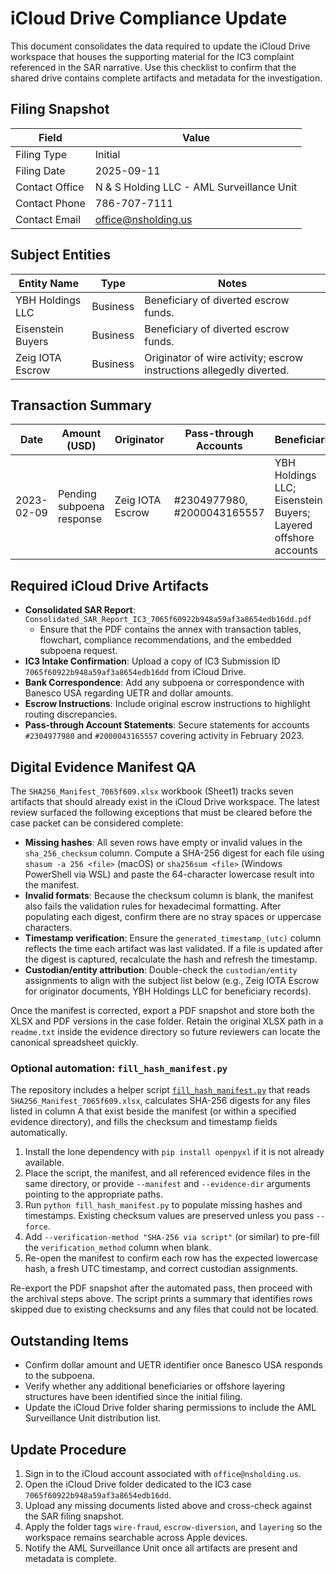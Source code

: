 # iCloud Drive Compliance Update

This document consolidates the data required to update the iCloud Drive workspace that houses the supporting material for the IC3 complaint referenced in the SAR narrative. Use this checklist to confirm that the shared drive contains complete artifacts and metadata for the investigation.

## Filing Snapshot

| Field | Value |
| --- | --- |
| Filing Type | Initial |
| Filing Date | 2025-09-11 |
| Contact Office | N & S Holding LLC - AML Surveillance Unit |
| Contact Phone | 786-707-7111 |
| Contact Email | office@nsholding.us |

## Subject Entities

| Entity Name | Type | Notes |
| --- | --- | --- |
| YBH Holdings LLC | Business | Beneficiary of diverted escrow funds. |
| Eisenstein Buyers | Business | Beneficiary of diverted escrow funds. |
| Zeig IOTA Escrow | Business | Originator of wire activity; escrow instructions allegedly diverted. |

## Transaction Summary

| Date | Amount (USD) | Originator | Pass-through Accounts | Beneficiaries | UETR | Notes |
| --- | --- | --- | --- | --- | --- | --- |
| 2023-02-09 | Pending subpoena response | Zeig IOTA Escrow | #2304977980, #2000043165557 | YBH Holdings LLC; Eisenstein Buyers; Layered offshore accounts | Pending | Routing inconsistent with escrow instructions; suspected layering/structuring. |

## Required iCloud Drive Artifacts

- **Consolidated SAR Report**: `Consolidated_SAR_Report_IC3_7065f60922b948a59af3a8654edb16dd.pdf`
  - Ensure that the PDF contains the annex with transaction tables, flowchart, compliance recommendations, and the embedded subpoena request.
- **IC3 Intake Confirmation**: Upload a copy of IC3 Submission ID `7065f60922b948a59af3a8654edb16dd` from iCloud Drive.
- **Bank Correspondence**: Add any subpoena or correspondence with Banesco USA regarding UETR and dollar amounts.
- **Escrow Instructions**: Include original escrow instructions to highlight routing discrepancies.
- **Pass-through Account Statements**: Secure statements for accounts `#2304977980` and `#2000043165557` covering activity in February 2023.

## Digital Evidence Manifest QA

The `SHA256_Manifest_7065f609.xlsx` workbook (Sheet1) tracks seven artifacts that should already exist in the iCloud Drive workspace. The latest review surfaced the following exceptions that must be cleared before the case packet can be considered complete:

- **Missing hashes**: All seven rows have empty or invalid values in the `sha_256_checksum` column. Compute a SHA-256 digest for each file using `shasum -a 256 <file>` (macOS) or `sha256sum <file>` (Windows PowerShell via WSL) and paste the 64-character lowercase result into the manifest.
- **Invalid formats**: Because the checksum column is blank, the manifest also fails the validation rules for hexadecimal formatting. After populating each digest, confirm there are no stray spaces or uppercase characters.
- **Timestamp verification**: Ensure the `generated_timestamp_(utc)` column reflects the time each artifact was last validated. If a file is updated after the digest is captured, recalculate the hash and refresh the timestamp.
- **Custodian/entity attribution**: Double-check the `custodian/entity` assignments to align with the subject list below (e.g., Zeig IOTA Escrow for originator documents, YBH Holdings LLC for beneficiary records).

Once the manifest is corrected, export a PDF snapshot and store both the XLSX and PDF versions in the case folder. Retain the original XLSX path in a `readme.txt` inside the evidence directory so future reviewers can locate the canonical spreadsheet quickly.

### Optional automation: `fill_hash_manifest.py`

The repository includes a helper script [`fill_hash_manifest.py`](../fill_hash_manifest.py) that reads `SHA256_Manifest_7065f609.xlsx`, calculates SHA-256 digests for any files listed in column A that exist beside the manifest (or within a specified evidence directory), and fills the checksum and timestamp fields automatically.

1. Install the lone dependency with `pip install openpyxl` if it is not already available.
2. Place the script, the manifest, and all referenced evidence files in the same directory, or provide `--manifest` and `--evidence-dir` arguments pointing to the appropriate paths.
3. Run `python fill_hash_manifest.py` to populate missing hashes and timestamps. Existing checksum values are preserved unless you pass `--force`.
4. Add `--verification-method "SHA-256 via script"` (or similar) to pre-fill the `verification_method` column when blank.
5. Re-open the manifest to confirm each row has the expected lowercase hash, a fresh UTC timestamp, and correct custodian assignments.

Re-export the PDF snapshot after the automated pass, then proceed with the archival steps above. The script prints a summary that identifies rows skipped due to existing checksums and any files that could not be located.

## Outstanding Items

- Confirm dollar amount and UETR identifier once Banesco USA responds to the subpoena.
- Verify whether any additional beneficiaries or offshore layering structures have been identified since the initial filing.
- Update the iCloud Drive folder sharing permissions to include the AML Surveillance Unit distribution list.

## Update Procedure

1. Sign in to the iCloud account associated with `office@nsholding.us`.
2. Open the iCloud Drive folder dedicated to the IC3 case `7065f60922b948a59af3a8654edb16dd`.
3. Upload any missing documents listed above and cross-check against the SAR filing snapshot.
4. Apply the folder tags `wire-fraud`, `escrow-diversion`, and `layering` so the workspace remains searchable across Apple devices.
5. Notify the AML Surveillance Unit once all artifacts are present and metadata is complete.

